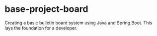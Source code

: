 # base-project-board
Creating a basic bulletin board system using Java and Spring Boot. This lays the foundation for a developer.
